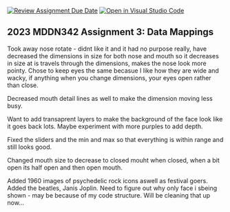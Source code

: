 [![Review Assignment Due Date](https://classroom.github.com/assets/deadline-readme-button-24ddc0f5d75046c5622901739e7c5dd533143b0c8e959d652212380cedb1ea36.svg)](https://classroom.github.com/a/wBh5q70M)
[![Open in Visual Studio Code](https://classroom.github.com/assets/open-in-vscode-718a45dd9cf7e7f842a935f5ebbe5719a5e09af4491e668f4dbf3b35d5cca122.svg)](https://classroom.github.com/online_ide?assignment_repo_id=11118352&assignment_repo_type=AssignmentRepo)
## 2023 MDDN342 Assignment 3: Data Mappings

Took away nose rotate - didnt like it and it had no purpose really, have decreased the dimensions in size for both nose and mouth so it decreases in size at is travels through the dimensions, makes the nose look more pointy. Chose to keep eyes the same becasue I like how they are wide and wacky, if anything when you change dimensions, your eyes open rather than close. 

Decreased mouth detail lines as well to make the dimension moving less busy. 

Want to add transaprent layers to make the background of the face look like it goes back lots. Maybe experiment with more purples to add depth. 

Fixed the sliders and the min and max so that everything is within range and still looks good. 

Changed mouth size to decrease to closed mouht when closed, when a bit open its half open and then open mouth. 

Added 1960 images of psychedelic rock icons aswell as festival goers. Added the beatles, Janis Joplin. Need to figure out why only face i sbeing shown - may be because of my code structure. Will be cleaning that up now...



